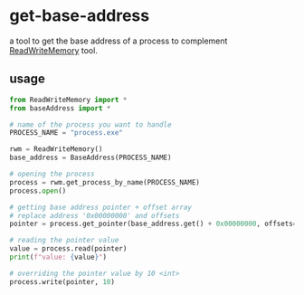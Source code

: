 # get-base-address

a tool to get the base address of a process to complement [ReadWriteMemory](https://github.com/vsantiago113/ReadWriteMemory) tool.
## usage

```python
from ReadWriteMemory import *
from baseAddress import *

# name of the process you want to handle
PROCESS_NAME = "process.exe"

rwm = ReadWriteMemory()
base_address = BaseAddress(PROCESS_NAME)

# opening the process
process = rwm.get_process_by_name(PROCESS_NAME)
process.open()

# getting base address pointer + offset array
# replace address '0x00000000' and offsets
pointer = process.get_pointer(base_address.get() + 0x00000000, offsets=[0x1A, 0x2B, 0x3C, 0x4D, 0x5E, 0x6F])

# reading the pointer value
value = process.read(pointer)
print(f"value: {value}")

# overriding the pointer value by 10 <int>
process.write(pointer, 10)
```
